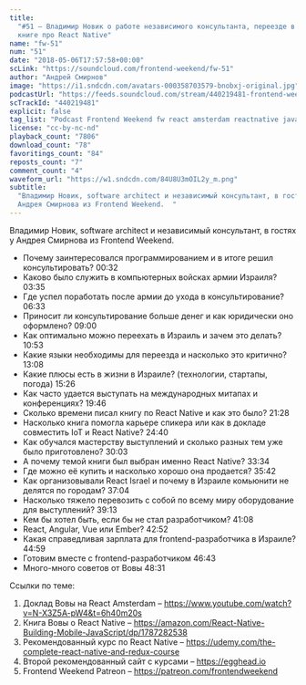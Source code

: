 ```yaml
---
title:
  "#51 – Владимир Новик о работе независимого консультанта, переезде в Израиль и
  книге про React Native"
name: "fw-51"
num: "51"
date: "2018-05-06T17:57:58+00:00"
scLink: "https://soundcloud.com/frontend-weekend/fw-51"
author: "Андрей Смирнов"
image: "https://i1.sndcdn.com/avatars-000358703579-bnobxj-original.jpg"
podcastUrl: "https://feeds.soundcloud.com/stream/440219481-frontend-weekend-fw-51.m4a"
scTrackId: "440219481"
explicit: false
tag_list: "Podcast Frontend Weekend fw react amsterdam reactnative javascript"
license: "cc-by-nc-nd"
playback_count: "7806"
download_count: "78"
favoritings_count: "84"
reposts_count: "7"
comment_count: "4"
waveform_url: "https://w1.sndcdn.com/84U8U3mOIL2y_m.png"
subtitle:
  "Владимир Новик, software architect и независимый консультант, в гостях у
  Андрея Смирнова из Frontend Weekend.  "
---
```


Владимир Новик, software architect и независимый консультант, в гостях у Андрея
Смирнова из Frontend Weekend.

- Почему заинтересовался программированием и в итоге решил консультировать?
  <timecode sec="32">00:32</timecode>
- Каково было служить в компьютерных войсках армии Израиля?
  <timecode sec="215">03:35</timecode>
- Где успел поработать после армии до ухода в консультирование?
  <timecode sec="393">06:33</timecode>
- Приносит ли консультирование больше денег и как юридически оно оформлено?
  <timecode sec="540">09:00</timecode>
- Как оптимально можно переехать в Израиль и зачем это делать?
  <timecode sec="653">10:53</timecode>
- Какие языки необходимы для переезда и насколько это критично?
  <timecode sec="788">13:08</timecode>
- Какие плюсы есть в жизни в Израиле? (технологии, стартапы, погода)
  <timecode sec="926">15:26</timecode>
- Как часто удается выступать на международных митапах и конференциях?
  <timecode sec="1186">19:46</timecode>
- Сколько времени писал книгу по React Native и как это было?
  <timecode sec="1288">21:28</timecode>
- Насколько книга помогла карьере спикера или как в докладе совместить IoT и
  React Native? <timecode sec="1480">24:40</timecode>
- Как обучался мастерству выступлений и сколько разных тем уже было
  приготовлено? <timecode sec="1803">30:03</timecode>
- А почему темой книги был выбран именно React Native?
  <timecode sec="2014">33:34</timecode>
- Где можно её купить и насколько хорошо она продается?
  <timecode sec="2142">35:42</timecode>
- Как организовывали React Israel и почему в Израиле комьюнити не делятся по
  городам? <timecode sec="2224">37:04</timecode>
- Насколько тяжело перевозить с собой по всему миру оборудование для
  выступлений? <timecode sec="2353">39:13</timecode>
- Кем бы хотел быть, если бы не стал разработчиком?
  <timecode sec="2468">41:08</timecode>
- React, Angular, Vue или Ember? <timecode sec="2572">42:52</timecode>
- Какая справедливая зарплата для frontend-разработчика в Израиле?
  <timecode sec="2699">44:59</timecode>
- Готовим вместе с frontend-разработчиком <timecode sec="2803">46:43</timecode>
- Много-много советов от Вовы <timecode sec="2911">48:31</timecode>

Ссылки по теме:

1. Доклад Вовы на React Amsterdam –
   <https://www.youtube.com/watch?v=N-X3Z5A-pW4&t=6h40m20s>
2. Книга Вовы о React Native –
   <https://amazon.com/React-Native-Building-Mobile-JavaScript/dp/1787282538>
3. Рекомендованный курс по React Native –
   <https://udemy.com/the-complete-react-native-and-redux-course>
4. Второй рекомендованный сайт с курсами – <https://egghead.io>
5. Frontend Weekend Patreon – <https://patreon.com/frontendweekend>
